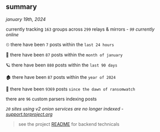 
## summary
_january 19th, 2024_

currently tracking `163` groups across `299` relays & mirrors - _`99` currently online_

⏲ there have been `7` posts within the `last 24 hours`

🦈 there have been `87` posts within the `month of january`

🪐 there have been `880` posts within the `last 90 days`

🏚 there have been `87` posts within the `year of 2024`

🦕 there have been `9369` posts `since the dawn of ransomwatch`

there are `96` custom parsers indexing posts

_`20` sites using v2 onion services are no longer indexed - [support.torproject.org](https://support.torproject.org/onionservices/v2-deprecation/)_

> see the project [README](https://github.com/joshhighet/ransomwatch#ransomwatch--) for backend technicals
